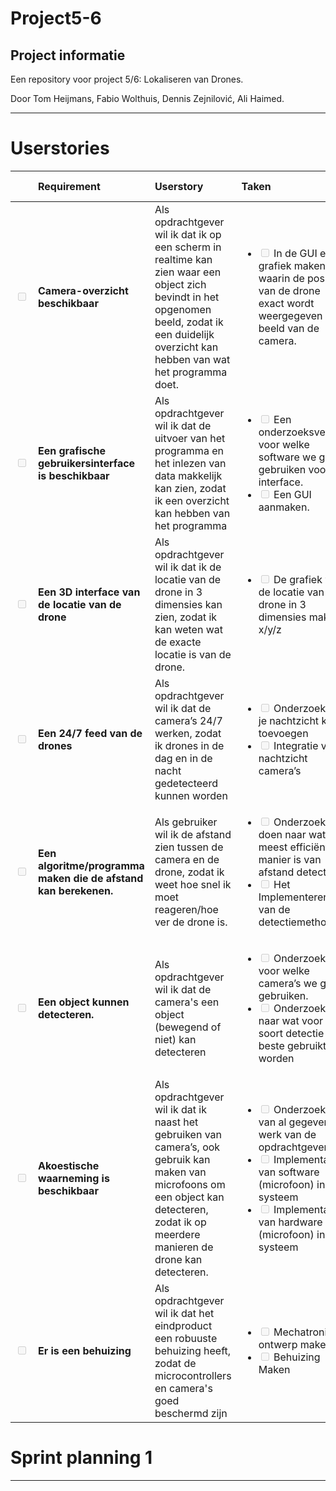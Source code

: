 # Project5-6

## Project informatie

Een repository voor project 5/6: Lokaliseren van Drones.

Door Tom Heijmans, Fabio Wolthuis, Dennis Zejnilović, Ali Haimed.

---

# Userstories

| | Requirement | Userstory | Taken | Acceptatieciteria | Story points |
| :----: | :---- | :---- | :---- | :---- | :----: |
| <input type="checkbox" disabled />  | **Camera-overzicht beschikbaar** | Als opdrachtgever wil ik dat ik op een scherm in realtime kan zien waar een object zich bevindt in het opgenomen beeld, zodat ik een duidelijk overzicht kan hebben van wat het programma doet. | <ul> <li> <input type="checkbox" disabled /> In de GUI een grafiek maken waarin de positie van de drone exact wordt weergegeven met beeld van de camera. </li> </ul> | De locatie van de drone wordt correct weergegeven in de GUI in realtime. | **8** |
| <input type="checkbox" disabled /> | **Een grafische gebruikersinterface is beschikbaar** | Als opdrachtgever wil ik dat de uitvoer van het programma en het inlezen van data makkelijk kan zien, zodat ik een overzicht kan hebben van het programma | <ul> <li> <input type="checkbox" disabled /> Een onderzoeksverslag voor welke software we gaan gebruiken voor de interface. </li> <li> <input type="checkbox" disabled /> Een GUI aanmaken.  </li> </ul> | Een overzichtelijke GUI met duidelijke informatie | **8** |
| <input type="checkbox" disabled /> | **Een 3D interface van de locatie van de drone** | Als opdrachtgever wil ik dat ik de locatie van de drone in 3 dimensies kan zien, zodat ik kan weten wat de exacte locatie is van de drone. | <ul> <li> <input type="checkbox" disabled /> De grafiek van de locatie van de drone in 3 dimensies maken, x/y/z </li> </ul> | De locatie van de drone wordt exact en in realtime gezien in 3D grafiek | **2** |
| <input type="checkbox" disabled /> | **Een 24/7 feed van de drones** | Als opdrachtgever wil ik dat de camera’s 24/7 werken, zodat ik drones in de dag en in de nacht gedetecteerd kunnen worden | <ul> <li> <input type="checkbox" disabled /> Onderzoek hoe je nachtzicht kan toevoegen </li> <li> <input type="checkbox" disabled /> Integratie van nachtzicht camera’s </li> </ul> | De drones kunnen dag en nacht gedetecteerd worden door verschillende camera’s | **4** |
| <input type="checkbox" disabled /> | **Een algoritme/programma maken die de afstand kan berekenen.** | Als gebruiker wil ik de afstand zien tussen de camera en de drone, zodat ik weet hoe snel ik moet reageren/hoe ver de drone is. | <ul> <li> <input type="checkbox" disabled /> Onderzoek doen naar wat de meest efficiënte manier is van afstand detecteren </li> <li> <input type="checkbox" disabled /> Het Implementeren van de detectiemethode. </li> </ul> | De afstand van de drones kan bepaald worden. | **6** |
| <input type="checkbox" disabled /> | **Een object kunnen detecteren.** | Als opdrachtgever wil ik dat de camera's een object (bewegend of niet) kan detecteren | <ul> <li> <input type="checkbox" disabled /> Onderzoek voor welke camera’s we gaan gebruiken. </li> <li> <input type="checkbox" disabled /> Onderzoek naar wat voor soort detectie het beste gebruikt kan worden </li> </ul> | De camera geeft een melding wanneer er iets wordt gedetecteerd. | **8** |
| <input type="checkbox" disabled /> | **Akoestische waarneming is beschikbaar** | Als opdrachtgever wil ik dat ik naast het gebruiken van camera’s, ook gebruik kan maken van microfoons om een object kan detecteren, zodat ik op meerdere manieren de drone kan detecteren. | <ul> <li> <input type="checkbox" disabled /> Onderzoeken van al gegeven werk van de opdrachtgever </li> <li> <input type="checkbox" disabled /> Implementatie van software (microfoon) in het systeem </li> <li> <input type="checkbox" disabled /> Implementatie van hardware (microfoon) in het systeem </li> </ul> | De microfoon kan een object/drone detecteren | **2** |
| <input type="checkbox" disabled /> | **Er is een behuizing** | Als opdrachtgever wil ik dat het eindproduct een robuuste behuizing heeft, zodat de microcontrollers en camera's goed beschermd zijn | <ul> <li> <input type="checkbox" disabled /> Mechatronisch ontwerp maken </li> <li> <input type="checkbox" disabled /> Behuizing Maken </li> </ul> | Er is een behuizing | **6** |

# Sprint planning 1
---
